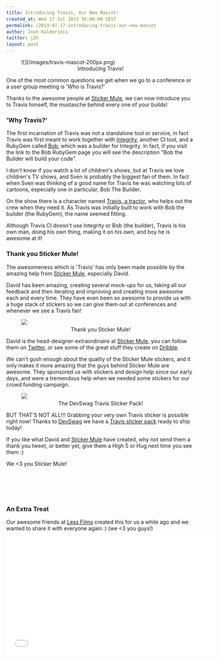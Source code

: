 ```yaml
---
title: Introducing Travis, Our New Mascot!
created_at: Wed 17 Jul 2013 16:00:00 CEST
permalink: /2013-07-17-introducing-travis-our-new-mascot
author: Josh Kalderimis
twitter: j2h
layout: post
---
```


<figure class="small right">
  ![](/images/travis-mascot-200px.png)
  <figcaption style="text-align: center">
  Introducing Travis!
  </figcaption>
</figure>

One of the most common questions we get when we go to a conference or a user group meeting is 'Who is Travis?'

Thanks to the awesome people at [Sticker Mule](http://www.stickermule.com/), we can now introduce you to Travis himself, the mustasche behind every one of your builds!

### 'Why Travis?'

The first incarnation of Travis was not a standalone tool or service, in fact Travis was first meant to work together with [Integrity](http://integrityapp.com/), another CI tool, and a RubyGem called [Bob](http://rubygems.org/gems/bob), which was a builder for Integrity. In fact, if you visit the link to the Bob RubyGem page you will see the description "Bob the Builder will build your code".

I don't know if you watch a lot of children's shows, but at Travis we love children's TV shows, and Sven is probably the biggest fan of them. In fact when Sven was thinking of a good name for Travis he was watching lots of cartoons, especially one in particular, Bob The Builder.

On the show there is a character named [Travis, a tractor](http://en.wikipedia.org/wiki/List_of_Bob_the_Builder_characters#Other_vehicles), who helps out the crew when they need it. As Travis was initially built to work with Bob the builder (the RubyGem), the name seemed fitting.

Although Travis CI doesn't use Integrity or Bob (the builder), Travis is his own man, doing his own thing, making it on his own, and boy he is awesome at it!

### Thank you Sticker Mule!

The awesomeness which is 'Travis' has only been made possible by the amazing help from [Sticker Mule](http://www.stickermule.com/), especially David. 

David has been amazing, creating several mock-ups for us, taking all our feedback and then iterating and improving and creating more awesome each and every time. They have even been so awesome to provide us with a huge stack of stickers so we can give them out at conferences and whenever we see a Travis fan!

<figure class="small right">
  <a href="http://stickermule.com"><img
  src="http://assets.stickermule.com/press/sticker-mule-logo-thumb-3.png"/></a>
  <figcaption style="text-align: center">
  Thank you Sticker Mule!
  </figcaption>
</figure>

David is the head-designer-extraordinaire at [Sticker Mule](http://www.stickermule.com/), you can follow them on [Twitter](https://twitter.com/stickermule), or see some of the great stuff they create on [Dribble](http://dribbble.com/stickermule).

We can't gush enough about the quality of the Sticker Mule stickers, and it only makes it more amazing that the guys behind Sticker Mule are awesome. They sponsored us with stickers and design help since our early days, and were a tremendous help when we needed some stickers for our crowd funding campaign.

<figure class="small left">
  <a href="http://devswag.com/products/travis-sticker-bundle-4"><img
  src="http://cdn.shopify.com/s/files/1/0154/2777/products/travis-collection-full_1024x1024.jpg?124"/></a>
  <figcaption style="text-align: center">
  The DevSwag Travis Sticker Pack!
  </figcaption>
</figure>

BUT THAT'S NOT ALL!!! Grabbing your very own Travis sticker is possible right now! Thanks to [DevSwag](http://devswag.com) we have a [Travis sticker pack](http://devswag.com/products/travis-sticker-bundle-4) ready to ship today!

If you like what David and [Sticker Mule](http://www.stickermule.com/) have created, why not send them a thank you tweet, or better yet, give them a High 5 or Hug next time you see them :)

We <3 you Sticker Mule!

<br><br>
------

### An Extra Treat

Our awesome friends at [Less Films](http://lessfilms.com/) created this for us a while ago and we wanted to share it with everyone again :) (we <3 you guys!)

<iframe width="560" height="315" src="//www.youtube.com/embed/UF0VZyvzPvE" frameborder="0" allowfullscreen></iframe>
